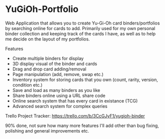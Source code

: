 # YuGiOh-Portfolio

Web Application that allows you to create Yu-Gi-Oh card binders/portfolios by searching online for cards to add.
Primarily used for my own personal binder collection and keeping track of the cards I have, as well as to help me decide on the layout of my portfolios.


Features
- Create multiple binders for display
- 3D display visual of the binder and cards
- Drag and drop card adding/removal
- Page manipulation (add, remove, swap etc.)
- Inventory system for storing cards that you own (count, rarity, version, condition etc.)
- Save and load as many binders as you like
- Share binders online using a URL share code
- Online search system that has every card in existance (TCG)
- Advanced search system for complex queries

Trello Project Tracker:
https://trello.com/b/3CcGJyF1/yugioh-binder

90% done, not sure how many more features I'll add other than bug fixing, polishing and general improvements etc.
